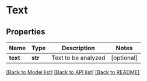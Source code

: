 # Text

## Properties
Name | Type | Description | Notes
------------ | ------------- | ------------- | -------------
**text** | **str** | Text to be analyzed | [optional] 

[[Back to Model list]](../README.md#documentation-for-models) [[Back to API list]](../README.md#documentation-for-api-endpoints) [[Back to README]](../README.md)


